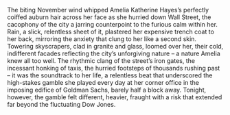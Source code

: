 The biting November wind whipped Amelia Katherine Hayes’s perfectly coiffed auburn hair across her face as she hurried down Wall Street, the cacophony of the city a jarring counterpoint to the furious calm within her.  Rain, a slick, relentless sheet of it, plastered her expensive trench coat to her back, mirroring the anxiety that clung to her like a second skin.  Towering skyscrapers, clad in granite and glass, loomed over her, their cold, indifferent facades reflecting the city’s unforgiving nature – a nature Amelia knew all too well.  The rhythmic clang of the street’s iron gates, the incessant honking of taxis, the hurried footsteps of thousands rushing past – it was the soundtrack to her life, a relentless beat that underscored the high-stakes gamble she played every day at her corner office in the imposing edifice of  Goldman Sachs, barely half a block away.  Tonight, however, the gamble felt different, heavier, fraught with a risk that extended far beyond the fluctuating Dow Jones.
